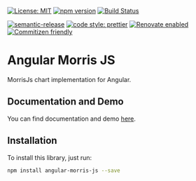 [![License: MIT](https://img.shields.io/badge/License-MIT-yellow.svg)](https://opensource.org/licenses/MIT)
[![npm version](https://badge.fury.io/js/angular-morris-js.svg)](https://badge.fury.io/js/angular-morris-js)
[![Build Status](https://travis-ci.com/mledour/angular-morris-js.svg?branch=master)](https://travis-ci.com/mledour/angular-morris-js)

[![semantic-release](https://img.shields.io/badge/%20%20%F0%9F%93%A6%F0%9F%9A%80-semantic--release-e10079.svg)](https://github.com/semantic-release/semantic-release)
[![code style: prettier](https://img.shields.io/badge/code_style-prettier-ff69b4.svg)](https://github.com/prettier/prettier)
[![Renovate enabled](https://img.shields.io/badge/renovate-enabled-brightgreen.svg)](https://renovatebot.com/)
[![Commitizen friendly](https://img.shields.io/badge/commitizen-friendly-brightgreen.svg)](http://commitizen.github.io/cz-cli/)

# Angular Morris JS

MorrisJs chart implementation for Angular.

## Documentation and Demo

You can find documentation and demo <a href="https://mledour.github.io/angular-morris-js/branches/master/" target="_blank">here</a>.

## Installation

To install this library, just run:

```bash
npm install angular-morris-js --save
```

